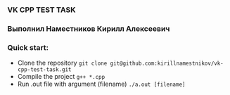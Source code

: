 ### VK CPP TEST TASK

### Выполнил Наместников Кирилл Алексеевич

### Quick start:

- Clone the repository ```git clone git@github.com:kirillnamestnikov/vk-cpp-test-task.git```
- Compile the project ```g++ *.cpp```
- Run .out file with argument (filename) ```./a.out [filename]```

